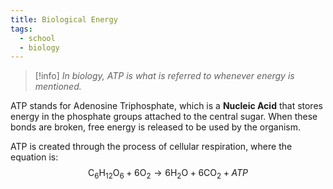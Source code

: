 ```yaml
---
title: Biological Energy
tags:
  - school
  - biology
---
```


>[!info]
> *In biology, ATP is what is referred to whenever energy is mentioned.*

ATP stands for Adenosine Triphosphate, which is a **Nucleic Acid** that stores energy in the phosphate groups attached to the central sugar. When these bonds are broken, free energy is released to be used by the organism. 

ATP is created through the process of cellular respiration, where the equation is:
$$
\mathrm{C}_{6}^{}\mathrm{H}_{12}^{}\mathrm{O}_{6}^{} + 6\mathrm{O}_{2}^{} \to 6\mathrm{H}_{2}^{}\mathrm{O}_{}^{} + 6\mathrm{C}_{}^{}\mathrm{O}_{2}^{} + ATP
$$


